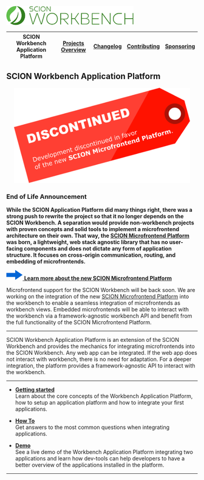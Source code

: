 <a href="/docs/site/application-platform/README.md"><img src="/resources/branding/scion-workbench-banner.svg" height="50" alt="SCION Workbench Application Platform"></a>

| SCION Workbench Application Platform | [Projects Overview][menu-projects-overview] | [Changelog][menu-changelog] | [Contributing][menu-contributing] | [Sponsoring][menu-sponsoring] |  
| --- | --- | --- | --- | --- |

## SCION Workbench Application Platform

<p align="center">
  <img src="/docs/site/images/application-platform-deprecation-note.svg" alt="DEPRECATION NOTE" height="250">
</p>

### End of Life Announcement

**While the SCION Application Platform did many things right, there was a strong push to rewrite the project so that it no longer depends on the SCION Workbench. A separation would provide non-workbench projects with proven concepts and solid tools to implement a microfrontend architecture on their own. That way, the [SCION Microfrontend Platform][link-scion-microfrontend-platform] was born, a lightweight, web stack agnostic library that has no user-facing components and does not dictate any form of application structure. It focuses on cross-origin communication, routing, and embedding of microfrontends.**

<a href="https://github.com/SchweizerischeBundesbahnen/scion-microfrontend-platform/blob/master/README.md"><img src="/docs/site/images/arrow-right.svg">
**Learn more about the new SCION Microfrontend Platform**
</a>

Microfrontend support for the SCION Workbench will be back soon. We are working on the integration of the new [SCION Microfrontend Platform][link-scion-microfrontend-platform] into the workbench to enable a seamless integration of microfrontends as workbench views. Embedded microfrontends will be able to interact with the workbench via a framework-agnostic workbench API and benefit from the full functionality of the SCION Microfrontend Platform.

***

SCION Workbench Application Platform is an extension of the SCION Workbench and provides the mechanics for integrating microfrontends into the SCION Workbench. Any web app can be integrated. If the web app does not interact with workbench, there is no need for adaptation. For a deeper integration, the platform provides a framework-agnostic API to interact with the workbench.

***

- [**Getting started**][link-getting-started]\
  Learn about the core concepts of the Workbench Application Platform, how to setup an application platform and how to integrate your first applications.

- [**How To**][link-how-to]\
  Get answers to the most common questions when integrating applications.

- [**Demo**][link-demo]\
  See a live demo of the Workbench Application Platform integrating two applications and learn how dev-tools can help developers to have a better overview of the applications installed in the platform.

***

[link-getting-started]:/docs/site/application-platform/getting-started.md
[link-how-to]: /docs/site/application-platform/howto/how-to.md
[link-demo]: https://scion-workbench-application-platform.now.sh
[link-scion-microfrontend-platform]: https://github.com/SchweizerischeBundesbahnen/scion-microfrontend-platform/blob/master/README.md

[menu-home]: /docs/site/application-platform/README.md
[menu-projects-overview]: /docs/site/projects-overview.md
[menu-changelog]: /docs/site/changelog/changelog.md
[menu-contributing]: /CONTRIBUTING.md
[menu-sponsoring]: /docs/site/sponsoring.md

